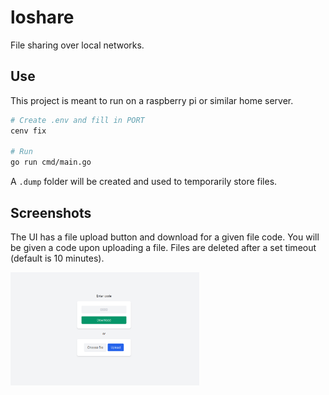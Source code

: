 # loshare

File sharing over local networks.

## Use

This project is meant to run on a raspberry pi or similar home server.

```sh
# Create .env and fill in PORT
cenv fix

# Run
go run cmd/main.go
```

A `.dump` folder will be created and used to temporarily store files.

## Screenshots

The UI has a file upload button and download for a given file code. You will be given a code upon uploading a file. Files are deleted after a set timeout (default is 10 minutes).

<img src=".github/demo.png" width="60%">
